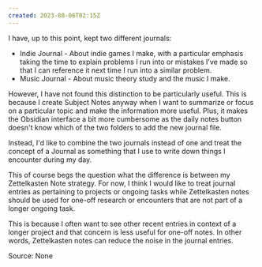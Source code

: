 ```yaml
---
created: 2023-08-06T02:15Z
---
```


I have, up to this point, kept two different journals:

- Indie Journal - About indie games I make, with a particular emphasis taking the time to explain problems I run into or mistakes I've made so that I can reference it next time I run into a similar problem.
- Music Journal - About music theory study and the music I make.

However, I have not found this distinction to be particularly useful. This is because I create Subject Notes anyway when I want to summarize or focus on a particular topic and make the information more useful. Plus, it makes the Obsidian interface a bit more cumbersome as the daily notes button doesn't know which of the two folders to add the new journal file.

Instead, I'd like to combine the two journals instead of one and treat the concept of a Journal as something that I use to write down things I encounter during my day.

This of course begs the question what the difference is between my Zettelkasten Note strategy. For now, I think I would like to treat journal entries as pertaining to projects or ongoing tasks while Zettelkasten notes should be used for one-off research or encounters that are not part of a longer ongoing task.

This is because I often want to see other recent entries in context of a longer project and that concern is less useful for one-off notes. In other words, Zettelkasten notes can reduce the noise in the journal entries.

Source: None
